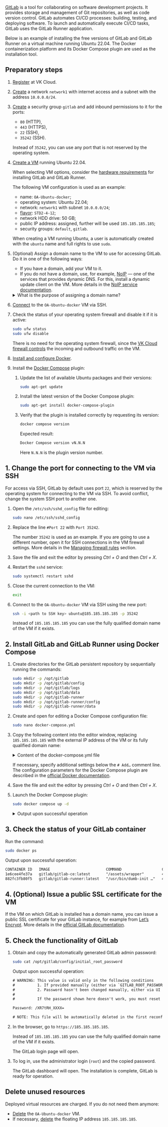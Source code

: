 [GitLab](https://about.gitlab.com/) is a tool for collaborating on software development projects. It provides storage and management of Git repositories, as well as code version control. GitLab automates CI/CD processes: building, testing, and deploying software. To launch and automatically execute CI/CD tasks, GitLab uses the GitLab Runner application.

Below is an example of installing the free versions of GitLab and GitLab Runner on a virtual machine running Ubuntu 22.04. The Docker containerization platform and its Docker Compose plugin are used as the installation tool.

## Preparatory steps

1. [Register](/en/additionals/start/account-registration) at VK Cloud.
1. [Create](/en/networks/vnet/operations/manage-net#creating_a_network) a network `network1` with internet access and a subnet with the address `10.0.0.0/24`.
1. [Create](/en/networks/vnet/operations/secgroups) a security group `gitlab` and add inbound permissions to it for the ports:

   - `80` (HTTP),
   - `443` (HTTPS),
   - `22` (SSH),
   - `35242` (SSH).

   Instead of `35242`, you can use any port that is not reserved by the operating system.

1. [Create a VM](/en/base/iaas/service-management/vm/vm-create) running Ubuntu 22.04.

   When selecting VM options, consider the [hardware requirements](https://docs.gitlab.com/ee/install/requirements.html) for installing GitLab and GitLab Runner.

   The following VM configuration is used as an example:

     - name: `OA-Ubuntu-docker`;
     - operating system: Ubuntu 22.04;
     - network: `network1` with subnet `10.0.0.0/24`;
     - [flavor](/en/base/iaas/concepts/about#flavors): `STD2-4-12`;
     - network HDD drive: 50 GB;
     - public IP address: assigned, further will be used `185.185.185.185`;
     - security groups: `default`, `gitlab`.

   <info>

   When creating a VM running Ubuntu, a user is automatically created with the `ubuntu` name and full rights to use `sudo`.

   </info>

1. (Optional) Assign a domain name to the VM to use for accessing GitLab. Do it in one of the following ways:

   - If you have a domain, add your VM to it.
   - If you do not have a domain, use, for example, [NoIP](https://www.noip.com/) — one of the services that provides dynamic DNS. For this, install a dynamic update client on the VM. More details in the [NoIP service documentation](https://www.noip.com/support/knowledgebase/installing-the-linux-dynamic-update-client-on-ubuntu).

    <details>
        <summary>What is the purpose of assigning a domain name?</summary>
        You can install GitLab on a VM that does not have a domain name. During installation, self-signed SSL certificates will be automatically issued for connecting to GitLab over HTTPS. However, you will not be able to issue a public SSL certificate for GitLab. As a result, when opening the login page of your GitLab server, users will see the warning: “The connection is not secure.”.

    </details>

1. [Connect](/en/base/iaas/service-management/vm/vm-connect/vm-connect-nix) to the `OA-Ubuntu-docker` VM via SSH.
1. Check the status of your operating system firewall and disable it if it is active:

    ```bash
    sudo ufw status
    sudo ufw disable
    ```

    <info>

    There is no need for the operating system firewall, since the [VK Cloud firewall controls](/en/networks/vnet/concepts/traffic-limiting) the incoming and outbound traffic on the VM.

    </info>

1. [Install and configure Docker](/en/additionals/cases/cases-docker-ce/docker-ce-u18).
1. Install the [Docker Compose](https://docs.docker.com/compose/) plugin:

   1. Update the list of available Ubuntu packages and their versions:

        ```bash
        sudo apt-get update
        ```

   1. Install the latest version of the Docker Compose plugin:

        ```bash
        sudo apt-get install docker-compose-plugin
        ```

   1. Verify that the plugin is installed correctly by requesting its version:

        ```bash
        docker compose version
        ```

        Expected result:

        ```bash
        Docker Compose version vN.N.N
        ```

        Here `N.N.N` is the plugin version number.

## 1. Change the port for connecting to the VM via SSH

For access via SSH, GitLab by default uses port `22`, which is reserved by the operating system for connecting to the VM via SSH. To avoid conflict, change the system SSH port to another one.

1. Open the `/etc/ssh/sshd_config` file for editing:

    ```bash
    sudo nano /etc/ssh/sshd_config
    ```

1. Replace the line `#Port 22` with `Port 35242`.

    <info>

    The number `35242` is used as an example. If you are going to use a different number, open it for SSH connections in the VM firewall settings. More details in the [Managing firewall rules](/en/networks/vnet/operations/secgroups) section.

    </info>

1. Save the file and exit the editor by pressing *Ctrl + O* and then *Ctrl + X*.

1. Restart the `sshd` service:

    ```bash
    sudo systemctl restart sshd
    ```

1. Close the current connection to the VM:

    ```bash
    exit
    ```

1. Connect to the `OA-Ubuntu-docker` VM via SSH using the new port:

    ```bash
    ssh -i <path to SSH key> ubuntu@185.185.185.185 -p 35242
    ```

    Instead of `185.185.185.185` you can use the fully qualified domain name of the VM if it exists.

## 2. Install GitLab and GitLab Runner using Docker Compose

1. Create directories for the GitLab persistent repository by sequentially running the commands:

    ```bash
    sudo mkdir -p /opt/gitlab
    sudo mkdir -p /opt/gitlab/config
    sudo mkdir -p /opt/gitlab/logs
    sudo mkdir -p /opt/gitlab/data
    sudo mkdir -p /opt/gitlab-runner
    sudo mkdir -p /opt/gitlab-runner/config
    sudo mkdir -p /opt/gitlab-runner/data
    ```

1. Create and open for editing a Docker Compose configuration file:

    ```bash
    sudo nano docker-compose.yml
    ```

1. Copy the following content into the editor window, replacing `185.185.185.185` with the external IP address of the VM or its fully qualified domain name:

    <details>
      <summary>Content of the docker-compose.yml file</summary>

      ```yaml
      version: '3.7'
      services:
        gitlab:
          container_name: gitlab
          image: 'gitlab/gitlab-ce:latest'
          restart: always
          hostname: '185.185.185.185'
          environment:
            GITLAB_OMNIBUS_CONFIG: |
              external_url 'https://185.185.185.185'
              # Add any other gitlab.rb configuration parameters here, each on its own line
          ports:
            - '80:80'
            - '443:443'
            - '22:22'
          volumes:
            - '/opt/gitlab/config:/etc/gitlab'
            - '/opt/gitlab/logs:/var/log/gitlab'
            - '/opt/gitlab/data:/var/opt/gitlab'

        gitlab-runner:
          container_name: gitlab-runner
          image: gitlab/gitlab-runner:latest
          restart: always
          volumes:
            - '/opt/gitlab-runner/data:/home/gitlab_ci_multi_runner/data'
            - '/opt/gitlab-runner/config:/etc/gitlab-runner'
            - '/var/run/docker.sock:/var/run/docker.sock:rw'
          environment:
            - CI_SERVER_URL=https://185.185.185.185/ci
      ```

    </details>

    <info>

    If necessary, specify additional settings below the `# Add…` comment line. The configuration parameters for the Docker Compose plugin are described in the [official Docker documentation](https://docs.docker.com/compose/compose-file/03-compose-file/).

    </info>

1. Save the file and exit the editor by pressing *Ctrl + O* and then *Ctrl + X*.
1. Launch the Docker Compose plugin:

    ```bash
    sudo docker compose up -d
    ```

    <details>
      <summary>Output upon successful operation</summary>

      ```txt
      [+] Running 13/13
      ✔ gitlab-runner 3 layers [⣿⣿⣿]      0B/0B      Pulled                 19.4s
      ✔ 527f5363b98e Pull complete                                            1.7s
      ✔ 5aa2f01642ad Pull complete                                            5.8s
      ✔ 112312283fb7 Pull complete                                            2.2s
      ✔ gitlab 8 layers [⣿⣿⣿⣿⣿⣿⣿⣿]      0B/0B      Pulled                 83.0s
      ✔ 3dd181f9be59 Pull complete                                            0.9s
      ✔ 5222e10cb5b3 Pull complete                                            0.7s
      ✔ b86fffbd1d96 Pull complete                                            0.6s
      ✔ a8f85f865bd2 Pull complete                                            1.0s
      ✔ fd086081fce9 Pull complete                                            1.2s
      ✔ 9c3df03dc259 Pull complete                                            1.4s
      ✔ 539bd3fbd6f5 Pull complete                                            1.5s
      ✔ fceb275916b3 Pull complete                                           13.3s
      [+] Running 3/3
      ✔ Network ubuntu_default   Created                                      1.4s
      ✔ Container gitlab         Started                                     49.4s
      ✔ Container gitlab-runner  Started                                     49.4s
      ```
    </details>  

## 3. Check the status of your GitLab container

Run the command:

```bash
sudo docker ps
```

Output upon successful operation:

```txt
CONTAINER ID   IMAGE                         COMMAND                  CREATED         STATUS                            PORTS                                                                                                         NAMES
1e6cee4fe37a   gitlab/gitlab-ce:latest       "/assets/wrapper"        4 minutes ago   Up 9 seconds (health: starting)   0.0.0.0:22->22/tcp, :::22->22/tcp, 0.0.0.0:80->80/tcp, :::80->80/tcp, 0.0.0.0:443->443/tcp, :::443->443/tcp   gitlab
882fc3fb80f5   gitlab/gitlab-runner:latest   "/usr/bin/dumb-init …"   4 minutes ago   Up 4 minutes                                                                                                                                    gitlab-runner
```

## 4. (Optional) Issue a public SSL certificate for the VM

If the VM on which GitLab is installed has a domain name, you can issue a public SSL certificate for your GitLab instance, for example from [Let’s Encrypt](https://letsencrypt.org/). More details in the [official GitLab documentation](https://docs.gitlab.com/omnibus/settings/ssl/).

## 5. Check the functionality of GitLab

1. Obtain and copy the automatically generated GitLab admin password:

    ```bash
    sudo cat /opt/gitlab/config/initial_root_password
    ```

    Output upon successful operation:

    ```txt
    # WARNING: This value is valid only in the following conditions
    #          1. If provided manually (either via `GITLAB_ROOT_PASSWORD` environment variable or via `gitlab_rails['initial_root_password']` setting in `gitlab.rb`, it was provided before database was seeded for the first time (usually, the first reconfigure run).
    #          2. Password hasn't been changed manually, either via UI or via command line.
    #
    #          If the password shown here doesn't work, you must reset the admin password following https://docs.gitlab.com/ee/security/reset_user_password.html#reset-your-root-password.

    Password: /XR7tRH_ХХХХ=

    # NOTE: This file will be automatically deleted in the first reconfigure run after 24 hours.
    ```

1. In the browser, go to `https://185.185.185.185`.

    Instead of `185.185.185.185` you can use the fully qualified domain name of the VM if it exists.

    The GitLab login page will open.

1. To log in, use the administrator login (`root`) and the copied password.

    The GitLab dashboard will open. The installation is complete, GitLab is ready for operation.

## Delete unused resources

Deployed virtual resources are charged. If you do not need them anymore:

- [Delete](/en/base/iaas/service-management/vm/vm-manage#deleting_a_vm) the `OA-Ubuntu-docker` VM.
- If necessary, [delete](/en/networks/vnet/operations/manage-floating-ip#removing_floating_ip_address_from_the_project) the floating IP address `185.185.185.185`.
